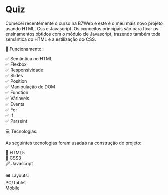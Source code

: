 # Quiz

Comecei recentemente o curso na B7Web e este é o meu mais novo projeto usando HTML, Css e Javascript. Os conceitos principais são para fixar os ensinamentos obtidos com o módulo de Javascript, trazendo também toda semântica do HTML e a estilização do CSS.

🎢 Funcionamento:<br/>

✅ Semântica no HTML<br/>
✅ Flexbox<br/>
✅ Responsividade<br/>
✅ Slides<br/>
✅ Position<br/>
✅ Manipulação de DOM<br/>
✅ Function<br/>
✅ Váriaveis<br/>
✅ Events</br>
✅ For</br>
✅ If</br>
✅ Parseint </br>

💻 Tecnologias:<br/>

As seguintes tecnologias foram usadas na construção do projeto:<br/>

🔣 HTML5<br/>
🎨 CSS3<br/>
🖉 Javascript<br/>

🖼️ Layouts:<br/>
PC/Tablet<br/>
Mobile
